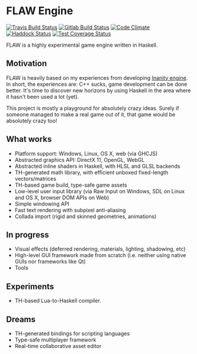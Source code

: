 # FLAW Engine

[![Travis Build Status](https://travis-ci.org/quyse/flaw.svg?branch=master)](https://travis-ci.org/quyse/flaw)
[![Gitlab Build Status](https://gitlab.com/quyse/flaw/badges/master/build.svg)](https://gitlab.com/quyse/flaw/builds)
[![Code Climate](https://codeclimate.com/github/quyse/flaw/badges/gpa.svg)](https://codeclimate.com/github/quyse/flaw)
[![Haddock Status](https://quyse.gitlab.io/flaw/docs/badge.svg)](https://quyse.gitlab.io/flaw/docs/)
[![Test Coverage Status](https://quyse.gitlab.io/flaw/hpc/badge.svg)](https://quyse.gitlab.io/flaw/hpc/)

FLAW is a highly experimental game engine written in Haskell.

## Motivation

FLAW is heavily based on my experiences from developing [Inanity engine](https://github.com/quyse/inanity). In short, the experiences are: C++ sucks, game development can be done better. It's time to discover new horizons by using Haskell in the area where it hasn't been used a lot (yet).

This project is mostly a playground for absolutely crazy ideas. Surely if someone managed to make a real game out of it, that game would be absolutely crazy too!

## What works

* Platform support: Windows, Linux, OS X, web (via GHCJS)
* Abstracted graphics API: DirectX 11, OpenGL, WebGL
* Abstracted inline shaders in Haskell, with HLSL and GLSL backends
* TH-generated math library, with efficient unboxed fixed-length vectors/matrices
* TH-based game build, type-safe game assets
* Low-level user input library (via Raw Input on Windows, SDL on Linux and OS X, browser DOM APIs on Web)
* Simple windowing API
* Fast text rendering with subpixel anti-aliasing
* Collada import (rigid and skinned geometries, animations)

## In progress

* Visual effects (deferred rendering, materials, lighting, shadowing, etc)
* High-level GUI framework made from scratch (i.e. neither using native GUIs nor frameworks like Qt)
* Tools

## Experiments

* TH-based Lua-to-Haskell compiler.

## Dreams

* TH-generated bindings for scripting languages
* Type-safe multiplayer framework
* Real-time collaborative asset editor
